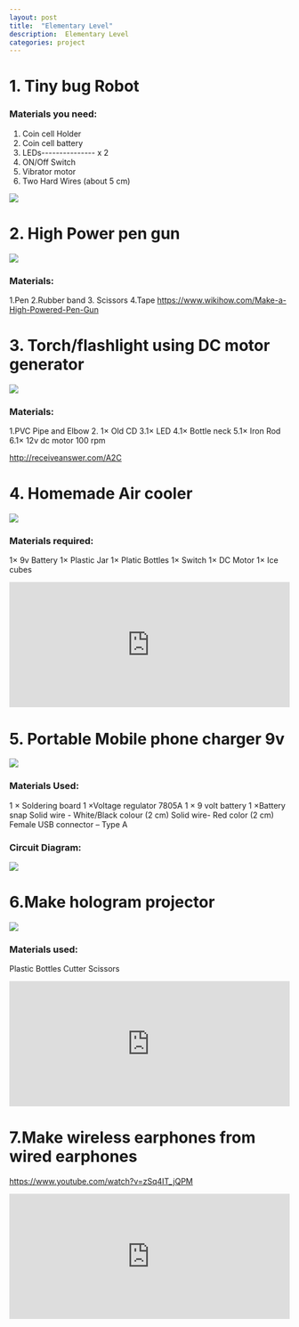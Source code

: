 ```yaml
---
layout: post
title:  "Elementary Level"
description:  Elementary Level
categories: project
---
```




# 1. Tiny bug Robot
### Materials you need:
1. Coin cell Holder
2. Coin cell battery
3. LEDs--------------- x 2
4. ON/Off Switch
5. Vibrator motor 
6. Two Hard Wires (about 5 cm)

![]({{site.baseurl}}/images/Tinkering/Elementary/1.png)




# 2. High Power pen gun

![]({{site.baseurl}}/images/Tinkering/Elementary/2.jpg)

### Materials:
1.Pen 
2.Rubber band
3. Scissors 
4.Tape
https://www.wikihow.com/Make-a-High-Powered-Pen-Gun



# 3. Torch/flashlight using DC motor generator
![]({{site.baseurl}}/images/Tinkering/Elementary/3.jpg)

### Materials:
1.PVC Pipe and Elbow
2. 1× Old CD
 3.1× LED
 4.1× Bottle neck
5.1× Iron Rod
6.1× 12v dc motor 100 rpm

http://receiveanswer.com/A2C
 




# 4. Homemade Air cooler

![]({{site.baseurl}}/images/Tinkering/Elementary/4.jpg)

### Materials required:
1× 9v Battery
1× Plastic Jar
1× Platic Bottles
1× Switch
1× DC Motor
1× Ice cubes

<iframe id="DelayReasoner" src="https://www.youtube.com/embed/RG94HaZegWQ" style="width: 100%; height: 225px" frameborder="0"> </iframe>


# 5. Portable Mobile phone charger 9v
![]({{site.baseurl}}/images/Tinkering/Elementary/5.jpg)

### Materials Used:
1 × Soldering board 
1 ×Voltage regulator 7805A 
1 × 9 volt battery 
1 ×Battery snap
Solid wire - White/Black colour (2 cm)
Solid wire- Red color (2 cm)
Female USB connector – Type A


### Circuit Diagram:

![]({{site.baseurl}}/images/Tinkering/Elementary/6.jpg)


# 6.Make hologram projector


![]({{site.baseurl}}/images/Tinkering/Elementary/7.jpg)

### Materials used:
Plastic Bottles
Cutter
Scissors

<iframe id="DelayReasoner" src="https://www.youtube.com/embed/zSq4IT_jQPM" style="width: 100%; height: 225px" frameborder="0"> </iframe>








# 7.Make wireless earphones from wired earphones

https://www.youtube.com/watch?v=zSq4IT_jQPM
<iframe id="DelayReasoner" src="https://www.youtube.com/embed/itvDyS3N6jY" style="width: 100%; height: 225px" frameborder="0"> </iframe>

